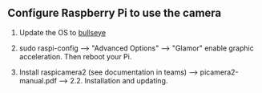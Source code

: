 ## Configure Raspberry Pi to use the camera

1. Update the OS to [bullseye](https://www.tomshardware.com/how-to/upgrade-raspberry-pi-os-to-bullseye-from-buster)

2. sudo raspi-config --> "Advanced Options" --> "Glamor" enable graphic acceleration. Then reboot your Pi. 

3. Install raspicamera2 (see documentation in teams) --> picamera2-manual.pdf --> 2.2. Installation and updating. 
